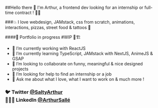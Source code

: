  

##Hello there 👋 I'm Arthur, a frontend dev looking for an internship or full-time contract ! 🤘🏼


###💥 I love webdesign, JAMstack, css from scratch, animations, interactions, pizzas, street food & tattoos 🍕

####🚨 Portfolio in progress #WIP 🚧🏗

- 🔭 I’m currently working with ReactJS
- 🌱 I’m currently learning TypeScript, JAMstack with NextJS, AnimeJS & GSAP
- 👯 I’m looking to collaborate on funny, meaningful & nice designed projects
- 🤔 I’m looking for help to find an internship or a job
- 💬 Ask me about what I love, what I want to work on & much more !

### 🐦 Twitter [@SaltyArthur](https://twitter.com/SaltyArthur) <br/> 👨🏻‍💻 LinkedIn [@ArthurSallé](https://www.linkedin.com/in/arthur-sall%C3%A9/)
